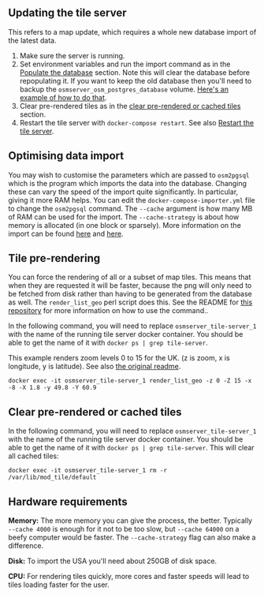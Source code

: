 ## Updating the tile server
This refers to a map update, which requires a whole new database import of the latest data.
1. Make sure the server is running.
2. Set environment variables and run the import command as in the [Populate the database](Install.md#populate-the-database) section. Note this will clear the database before repopulating it. If you want to keep the old database then you'll need to backup the `osmserver_osm_postgres_database` volume. [Here's an example of how to do that](https://loomchild.net/2017/03/26/backup-restore-docker-named-volumes/).
3. Clear pre-rendered tiles as in the [clear pre-rendered or cached tiles](#clear-pre-rendered-or-cached-tiles) section.
4. Restart the tile server with `docker-compose restart`. See also [Restart the tile server](Install.md#restart-the-tile-server).

## Optimising data import
You may wish to customise the parameters which are passed to `osm2pgsql` which is the program which imports the data into the database. Changing these can vary the speed of the import quite significantly. In particular, giving it more RAM helps. You can edit the `docker-compose-importer.yml` file to change the `osm2pgsql` command. The `--cache` argument is how many MB of RAM can be used for the import. The `--cache-strategy` is about how memory is allocated (in one block or sparsely). More information on the import can be found [here](https://wiki.openstreetmap.org/wiki/Osm2pgsql#Optimization) and [here](http://www.volkerschatz.com/net/osm/osm2pgsql-usage.html).

## Tile pre-rendering
You can force the rendering of all or a subset of map tiles. This means that when they are requested it will be faster, because the png will only need to be fetched from disk rather than having to be generated from the database as well. The `render_list_geo` perl script does this. See the README for [this repository](https://github.com/alx77/render_list_geo.pl) for more information on how to use the command..

In the following command, you will need to replace `osmserver_tile-server_1` with the name of the running tile server docker container. You should be able to get the name of it with `docker ps | grep tile-server`.

This example renders zoom levels 0 to 15 for the UK. (z is zoom, x is longitude, y is latitude). See also [the original readme](https://github.com/alx77/render_list_geo.pl).

`docker exec -it osmserver_tile-server_1 render_list_geo -z 0 -Z 15 -x -8 -X 1.8 -y 49.8 -Y 60.9`

## Clear pre-rendered or cached tiles
In the following command, you will need to replace `osmserver_tile-server_1` with the name of the running tile server docker container. You should be able to get the name of it with `docker ps | grep tile-server`. This will clear all cached tiles:

`docker exec -it osmserver_tile-server_1 rm -r /var/lib/mod_tile/default`

## Hardware requirements
**Memory:** The more memory you can give the process, the better. Typically `--cache 4000` is enough for it not to be too slow, but `--cache 64000` on a beefy computer would be faster. The `--cache-strategy` flag can also make a difference.

**Disk:** To import the USA you'll need about 250GB of disk space.

**CPU:** For rendering tiles quickly, more cores and faster speeds will lead to tiles loading faster for the user.